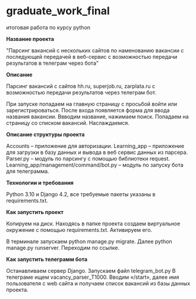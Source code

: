 # graduate_work_final


итоговая работа по курсу  python

**Название проекта**

"Парсинг вакансий с нескольких сайтов по наменованию вакансии
с последующей передачей в веб-сервис c возможностью передачи результатов в телеграм через бота"

**Описание** 

Парсинг вакансий с сайтов hh.ru, superjob.ru, zarplata.ru  с возможностью передачи результатов через телеграм бот.

При запуске попадаем на главную страницу с просьбой войти или зарегистрироваться.
После входа  появляется форма для ввода названия вакансии.
Ввводим название, нажимаем поиск.
Попадаем на страницу со списком вакансий.
Наслаждаемся.

**Описание структуры проекта**

Accounts – приложение для авторизации.
Learning_app – приложение для загрузки в базу данных и вывода в веб сервис данных из парсера.
Parser.py – модуль по парсингу с помощью библиотеки request.
Learning_app/management/command/bot.py – модуль по запуску бота для телеграмма.

**Технологии и требования**

Python 3.10 и Django 4.2, все требуемые пакеты указаны в requirements.txt.

**Как запустить проект**

Копируем  на диск.
Находясь в папке проекта создаем виртуальное окружение с помощью requirements.txt.
Активируем его.

В терминале запускаем python manage.py migrate.
Далее python manage.py runserver.
Переходим  по ссылке.

**Как запустить телеграмм бота**

Останавливаем  сервер Django. Запускаем файл telegram_bot.py
В телеграме ищем vacancy_parser_T1000. Вводим «/start», далее имя пользователя  c web сайта и получаем список вакансий из базы данных проекта.

